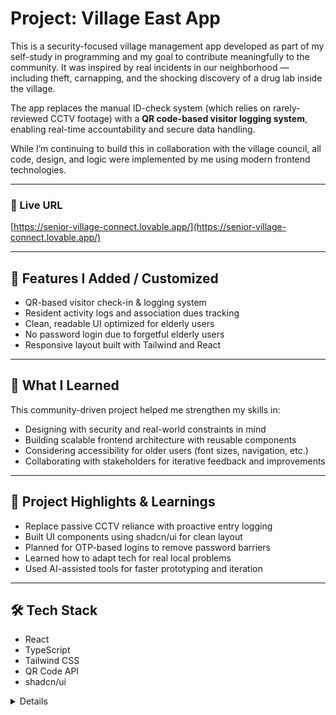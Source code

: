 # Project: Village East App

This is a security-focused village management app developed as part of my self-study in programming and my goal to contribute meaningfully to the community. It was inspired by real incidents in our neighborhood — including theft, carnapping, and the shocking discovery of a drug lab inside the village.

The app replaces the manual ID-check system (which relies on rarely-reviewed CCTV footage) with a **QR code-based visitor logging system**, enabling real-time accountability and secure data handling.

While I’m continuing to build this in collaboration with the village council, all code, design, and logic were implemented by me using modern frontend technologies.

---

### 🔗 Live URL  
[https://senior-village-connect.lovable.app/](https://senior-village-connect.lovable.app/)

---

## 🚀 Features I Added / Customized

- QR-based visitor check-in & logging system  
- Resident activity logs and association dues tracking  
- Clean, readable UI optimized for elderly users
- No password login due to forgetful elderly users
- Responsive layout built with Tailwind and React  

---

## 🧠 What I Learned

This community-driven project helped me strengthen my skills in:

- Designing with security and real-world constraints in mind  
- Building scalable frontend architecture with reusable components  
- Considering accessibility for older users (font sizes, navigation, etc.)  
- Collaborating with stakeholders for iterative feedback and improvements  

---

## 📌 Project Highlights & Learnings

- Replace passive CCTV reliance with proactive entry logging  
- Built UI components using shadcn/ui for clean layout  
- Planned for OTP-based logins to remove password barriers  
- Learned how to adapt tech for real local problems  
- Used AI-assisted tools for faster prototyping and iteration  

---

## 🛠️ Tech Stack

- React  
- TypeScript  
- Tailwind CSS  
- QR Code API  
- shadcn/ui

<details># Welcome to your Lovable project

## Project info

**URL**: https://lovable.dev/projects/a91d35ed-f698-4de4-ac64-ede97785ca4a

## How can I edit this code?

There are several ways of editing your application.

**Use Lovable**

Simply visit the [Lovable Project](https://lovable.dev/projects/a91d35ed-f698-4de4-ac64-ede97785ca4a) and start prompting.

Changes made via Lovable will be committed automatically to this repo.

**Use your preferred IDE**

If you want to work locally using your own IDE, you can clone this repo and push changes. Pushed changes will also be reflected in Lovable.

The only requirement is having Node.js & npm installed - [install with nvm](https://github.com/nvm-sh/nvm#installing-and-updating)

Follow these steps:

```sh
# Step 1: Clone the repository using the project's Git URL.
git clone <YOUR_GIT_URL>

# Step 2: Navigate to the project directory.
cd <YOUR_PROJECT_NAME>

# Step 3: Install the necessary dependencies.
npm i

# Step 4: Start the development server with auto-reloading and an instant preview.
npm run dev
```

**Edit a file directly in GitHub**

- Navigate to the desired file(s).
- Click the "Edit" button (pencil icon) at the top right of the file view.
- Make your changes and commit the changes.

**Use GitHub Codespaces**

- Navigate to the main page of your repository.
- Click on the "Code" button (green button) near the top right.
- Select the "Codespaces" tab.
- Click on "New codespace" to launch a new Codespace environment.
- Edit files directly within the Codespace and commit and push your changes once you're done.

## What technologies are used for this project?

This project is built with:

- Vite
- TypeScript
- React
- shadcn-ui
- Tailwind CSS

## How can I deploy this project?

Simply open [Lovable](https://lovable.dev/projects/a91d35ed-f698-4de4-ac64-ede97785ca4a) and click on Share -> Publish.

## Can I connect a custom domain to my Lovable project? 

Yes, you can!

To connect a domain, navigate to Project > Settings > Domains and click Connect Domain.

Read more here: [Setting up a custom domain](https://docs.lovable.dev/tips-tricks/custom-domain#step-by-step-guide)</details>
